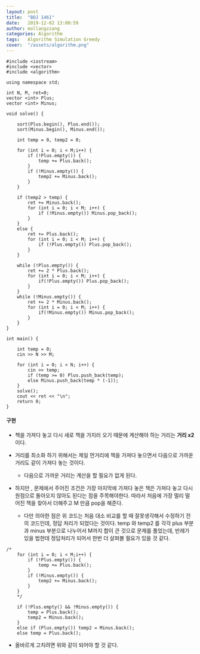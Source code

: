 ```yaml
---
layout: post
title:  "BOJ 1461"
date:   2019-12-02 13:00:59
author: mollangzzang
categories: Algorithm
tags:	Algorithm Simulation Greedy
cover:  "/assets/algorithm.png"
---
```


```
#include <iostream>
#include <vector>
#include <algorithm>

using namespace std;

int N, M, ret=0;
vector <int> Plus;
vector <int> Minus;

void solve() {

	sort(Plus.begin(), Plus.end());
	sort(Minus.begin(), Minus.end());

	int temp = 0, temp2 = 0;

	for (int i = 0; i < M;i++) {
		if (!Plus.empty()) {
			temp += Plus.back();
		}
		if (!Minus.empty()) {
			temp2 += Minus.back();
		}
	}

	if (temp2 > temp) {
		ret += Minus.back();
		for (int i = 0; i < M; i++) {
			if (!Minus.empty()) Minus.pop_back();
		}
	}
	else {
		ret += Plus.back();
		for (int i = 0; i < M; i++) {
			if (!Plus.empty()) Plus.pop_back();
		}
	}

	while (!Plus.empty()) {
		ret += 2 * Plus.back();
		for (int i = 0; i < M; i++) {
			if(!Plus.empty()) Plus.pop_back();
		}
	}
	while (!Minus.empty()) {
		ret += 2 * Minus.back();
		for (int i = 0; i < M; i++) {
			if(!Minus.empty()) Minus.pop_back();
		}
	}
}

int main() {

	int temp = 0;
	cin >> N >> M;
	
	for (int i = 0; i < N; i++) {
		cin >> temp;
		if (temp >= 0) Plus.push_back(temp);
		else Minus.push_back(temp * (-1));
	}
	solve();
	cout << ret << "\n";
	return 0;
}
```

#### 구현

- 책을 가져다 놓고 다시 새로 책을 가지러 오기 때문에 계산해야 하는 거리는 **거리 x2** 이다.

- 거리를 최소화 하기 위해서는 제일 먼거리에 책을 가져다 놓으면서 다음으로 가까운 거리도 같이 가져다 놓는 것이다.
    - 다음으로 가까운 거리는 계산을 할 필요가 없게 된다.

- 하지만 , 문제에서 주어진 조건은 가장 마지막에 가져다 놓은 책은 가져다 놓고 다시 원점으로 돌아오지 않아도 된다는 점을 주목해야한다. 따라서 처음에 가장 멀리 떨어진 책을 찾아서 더해주고 M 만큼 pop을 해준다.

    - 다만 의아한 점은 위 코드는 처음 대소 비교를 할 때 잘못생각해서 수정하기 전의 코드인데, 정답 처리가 되었다는 것이다. temp 와 temp2 를 각각 plus 부분과 minus 부분으로 나누어서 M까지 합이 큰 것으로 문제를 풀었는데, 반례가 있을 법한데 정답처리가 되어서 한번 더 살펴볼 필요가 있을 것 같다.

```
/*
	for (int i = 0; i < M;i++) {
		if (!Plus.empty()) {
			temp += Plus.back();
		}
		if (!Minus.empty()) {
			temp2 += Minus.back();
		}
	}
	*/
	
	if (!Plus.empty() && !Minus.empty()) {
		temp = Plus.back();
		temp2 = Minus.back();
	}
	else if (Plus.empty()) temp2 = Minus.back();
	else temp = Plus.back();

```

- 올바르게 고치려면 위와 같이 되어야 할 것 같다.